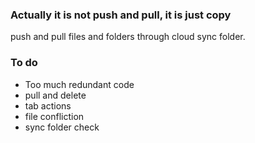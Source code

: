 ### Actually it is not push and pull, it is just copy

push and pull files and folders through cloud sync folder.

### To do

- Too much redundant code
- pull and delete
- tab actions
- file confliction
- sync folder check